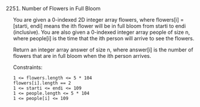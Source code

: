 2251. Number of Flowers in Full Bloom

You are given a 0-indexed 2D integer array flowers, where flowers[i] = [starti, endi] means the ith flower will be in full bloom from starti to endi (inclusive). You are also given a 0-indexed integer array people of size n, where people[i] is the time that the ith person will arrive to see the flowers.

Return an integer array answer of size n, where answer[i] is the number of flowers that are in full bloom when the ith person arrives.

Constraints:

    1 <= flowers.length <= 5 * 104
    flowers[i].length == 2
    1 <= starti <= endi <= 109
    1 <= people.length <= 5 * 104
    1 <= people[i] <= 109
